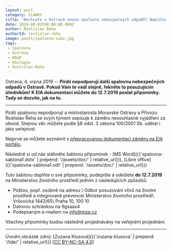 ```yaml
---
layout: post
category: CLANKY
title: 'Nechcete v Ostravě novou spalovnu nebezpečných odpadů? Napište připomínky!'
date: 2019-08-03T08:00:00.000Z
author: Rostislav Řeha
authorId: rostislav.reha
image: posts/spalovna-suez.jpg
tags:
 - Spalovna
 - Ostrava
 - MOaP
 - Ekologie
 - Rostislav-Reha
---
```


Ostrava, 4. srpna 2019 -- **Piráti nepodporují další spalovnu nebezpečných odpadů v Ostravě. Pokud Vám to vadí stejně, řekněte to posuzujícím úředníkům! K EIA dokumentaci můžete do 12.7.2019 poslat připomínky. Tady se dozvíte, jak na to.**

<hr />

Piráti spalovnu nepodporují a místostarosta Moravské Ostravy a Přívozu Rostislav Řeha se svým týmem sepisuje k záměru nesouhlasné vyjádření za obvod. Stejnou věc můžete podle §8 odst. 3 zákona 100/2001 Sb. udělat i jako veřejnost.

Nejprve se můžete seznámit s [přepracovanou dokumentací záměru na EIA portálu](https://portal.cenia.cz/eiasea/download/RUlBX09WOTIwMV9wcmVwcmFjb3ZhbmFET0NfNDAwODUyNDY4MzQzNDIxNDA2Ny56aXA/OV9201_prepracovana.zip).

Následně si od nás stáhněte šablonu připomínek - [MS Word]({{'spalovna-sablona1.dotx' | prepend: '/assets/doc/' | relative_url}}), [Libre office]({{'spalovna-sablona1.odt' | prepend: '/assets/doc/' | relative_url}})

Tuto šablonu doplňte o své připomínky, podepište a odešlete **do 12.7.2019** na Ministerstvo životního prostředí jedním z následujících způsobů:
* Poštou, popř. osobně na adresu \\
Odbor posuzování vlivů na životní prostředí a integrované prevence\\
Ministerstvo životního prostředí\\
Vršovická 1442/65\\
Praha 10, 100&nbsp;10
* Datovou schránkou na 9gsaax4
* Podepsaným e-mailem na info@mzp.cz

Všechny připomínky budou následně projednávány na veřejném projednání.


- - -

Úvodní obrázek zdroj: [Zuzana Klusová]({{'zuzana-klusova' | prepend: '/lide/' | relative_url}}) \[[CC BY-NC-SA 4.0](https://creativecommons.org/licenses/by-nc-sa/4.0/deed.cs)\]